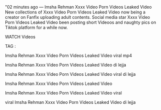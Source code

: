 "02 minutes ago — Imsha Rehman Xxxx Video Porn Videos Leaked Video New collections of Xxxx Video Porn Videos Leaked Video now being a creator on Fanfix uploading adult contents. Social media star Xxxx Video Porn Videos Leaked Video been posting short Videoos and naughty pics on Tiktok platform for a while now.

WATCH Videos

TAG :

Imsha Rehman Xxxx Video Porn Videos Leaked Video viral mp4

Imsha Rehman Xxxx Video Porn Videos Leaked Video di lejja

Imsha Rehman Xxxx Video Porn Videos Leaked Video viral di lejja

Imsha Rehman Xxxx Video Porn Videos Leaked Video

Imsha Rehman Xxxx Video Porn Videos Leaked Video viral

viral Imsha Rehman Xxxx Video Porn Videos Leaked Video di lejja




